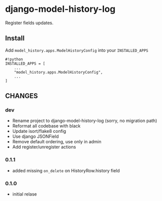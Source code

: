 # django-model-history-log #

Register fields updates.


## Install ##

Add `model_history.apps.ModelHistoryConfig` into your `INSTALLED_APPS`

```
#!python
INSTALLED_APPS = [
    ...
    "model_history.apps.ModelHistoryConfig",
    ...
]
```

## CHANGES ##

### dev

* Rename project to django-model-history-log (sorry, no migration path)
* Reformat all codebase with black
* Update isort/flake8 config
* Use django JSONField
* Remove default ordering, use only in admin
* Add register/unregister actions

### 0.1.1

* added missing `on_delete` on HistoryRow.history field

### 0.1.0

* initial relase
